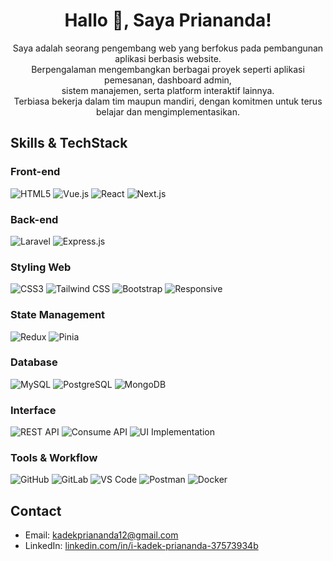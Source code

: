 <h1 align="center">Hallo 👋, Saya Priananda!</h1>

<p align="center">
Saya adalah seorang pengembang web yang berfokus pada pembangunan aplikasi berbasis website.<br/>
Berpengalaman mengembangkan berbagai proyek seperti aplikasi pemesanan, dashboard admin,<br/>
sistem manajemen, serta platform interaktif lainnya.<br/>
Terbiasa bekerja dalam tim maupun mandiri, dengan komitmen untuk terus belajar dan mengimplementasikan.
</p>


## Skills & TechStack

### Front-end
![HTML5](https://img.shields.io/badge/HTML5-E34F26?style=for-the-badge&logo=html5&logoColor=white)
![Vue.js](https://img.shields.io/badge/Vue.js-35495E?style=for-the-badge&logo=vue.js&logoColor=4FC08D)
![React](https://img.shields.io/badge/React-20232A?style=for-the-badge&logo=react&logoColor=61DAFB)
![Next.js](https://img.shields.io/badge/Next.js-000000?style=for-the-badge&logo=nextdotjs&logoColor=white)

### Back-end
![Laravel](https://img.shields.io/badge/Laravel-F72C1F?style=for-the-badge&logo=laravel&logoColor=white)
![Express.js](https://img.shields.io/badge/Express.js-404D59?style=for-the-badge&logo=express&logoColor=white)

### Styling Web
![CSS3](https://img.shields.io/badge/CSS3-1572B6?style=for-the-badge&logo=css3&logoColor=white)
![Tailwind CSS](https://img.shields.io/badge/TailwindCSS-06B6D4?style=for-the-badge&logo=tailwindcss&logoColor=white)
![Bootstrap](https://img.shields.io/badge/Bootstrap-563D7C?style=for-the-badge&logo=bootstrap&logoColor=white)
![Responsive](https://img.shields.io/badge/Bootstrap-563D7C?style=for-the-badge&logo=bootstrap&logoColor=white)

### State Management
![Redux](https://img.shields.io/badge/Redux-593D88?style=for-the-badge&logo=redux&logoColor=white)
![Pinia](https://img.shields.io/badge/Pinia-ED561B?style=for-the-badge&logo=pinia&logoColor=white)

### Database
![MySQL](https://img.shields.io/badge/MySQL-4479A1?style=for-the-badge&logo=mysql&logoColor=white)
![PostgreSQL](https://img.shields.io/badge/PostgreSQL-336791?style=for-the-badge&logo=postgresql&logoColor=white)
![MongoDB](https://img.shields.io/badge/MongoDB-47A248?style=for-the-badge&logo=mongodb&logoColor=white)

### Interface
![REST API](https://img.shields.io/badge/REST_API-FF6C37?style=for-the-badge&logo=fastapi&logoColor=white)
![Consume API](https://img.shields.io/badge/Postman-FF6C37?style=for-the-badge&logo=postman&logoColor=white)
![UI Implementation](https://img.shields.io/badge/Figma_to_Code-F24E1E?style=for-the-badge&logo=figma&logoColor=white)


### Tools & Workflow
![GitHub](https://img.shields.io/badge/GitHub-181717?style=for-the-badge&logo=github&logoColor=white)
![GitLab](https://img.shields.io/badge/GitLab-FC6D26?style=for-the-badge&logo=gitlab&logoColor=white)
![VS Code](https://img.shields.io/badge/VS_Code-007ACC?style=for-the-badge&logo=visual-studio-code&logoColor=white)
![Postman](https://img.shields.io/badge/Postman-FF6C37?style=for-the-badge&logo=postman&logoColor=white)
![Docker](https://img.shields.io/badge/Docker-2496ED?style=for-the-badge&logo=docker&logoColor=white)

## Contact
- Email: [kadekpriananda12@gmail.com](mailto:kadekpriananda12@gmail.com)
- LinkedIn: [linkedin.com/in/i-kadek-priananda-37573934b](https://www.linkedin.com/in/i-kadek-priananda-37573934b)

<!-- <p align="center">
  <img src="https://github-readme-stats.vercel.app/api?username=Priananda&show_icons=true&theme=tokyonight" alt="GitHub Stats" />
  <br/>
  <img src="https://github-readme-stats.vercel.app/api/top-langs/?username=Priananda&layout=compact&theme=tokyonight" alt="Top Languages" />
</p> -->

